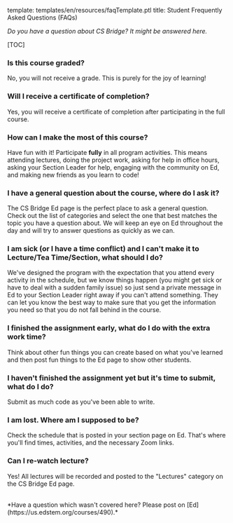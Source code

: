 template: templates/en/resources/faqTemplate.ptl
title: Student Frequently Asked Questions (FAQs) 

*Do you have a question about CS Bridge? It might be answered here.*

<!-- Table of Contents -->
[TOC]



### Is this course graded?

No, you will not receive a grade. This is purely for the joy of learning! 

### Will I receive a certificate of completion?
                            
Yes, you will receive a certificate of completion after participating in the full course.  

### How can I make the most of this course? 

Have fun with it! Participate **fully** in all program activities. This means attending lectures, doing the project work, asking for help in office hours, asking your Section Leader for help, engaging with the community on Ed, and making new friends as you learn to code!

### I have a general question about the course, where do I ask it?

The CS Bridge Ed page is the perfect place to ask a general question. Check out the list of categories and select the one that best matches the topic you have a question about. We will keep an eye on Ed throughout the day and will try to answer questions as quickly as we can.

### I am sick (or I have a time conflict) and I can't make it to Lecture/Tea Time/Section, what should I do? 

We've designed the program with the expectation that you attend every activity in the schedule, but we know things happen (you might get sick or have to deal with a sudden family issue) so just send a private message in Ed to your Section Leader right away if you can't attend something. They can let you know the best way to make sure that you get the information you need so that you do not fall behind in the course.   

### I finished the assignment early, what do I do with the extra work time? 

Think about other fun things you can create based on what you've learned and then post fun things to the Ed page to show other students.

### I haven't finished the assignment yet but it's time to submit, what do I do? 

Submit as much code as you've been able to write. 

### I am lost. Where am I supposed to be?  

Check the schedule that is posted in your section page on Ed. That's where you'll find times, activities, and the necessary Zoom links. 

### Can I re-watch lecture? 

Yes! All lectures will be recorded and posted to the "Lectures" category on the CS Bridge Ed page.

 

<br/>
*Have a question which wasn't covered here? Please post on [Ed](https://us.edstem.org/courses/490).*
